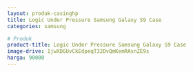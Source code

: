 ```yaml
---
layout: produk-casinghp
title: Logic Under Pressure Samsung Galaxy S9 Case
categories: samsung

# Produk
product-title: Logic Under Pressure Samsung Galaxy S9 Case
image-drive: 1jwXDGUvCkEdpeqT32DvQmKemRAsnZE9s
harga: 90000
---
```


